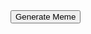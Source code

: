 <html>
<head>
    <meta charset="UTF-8">
    <meta name="viewport" content="width=device-width, initial-scale=1.0">
    <title>Simple Meme Generator</title>
</head>
<body>
    <canvas id="memeCanvas" width="600" height="400"></canvas>
    <button onclick="generateMeme()">Generate Meme</button>
    <script src="meme.js">
    </script>
</body>
</html>
